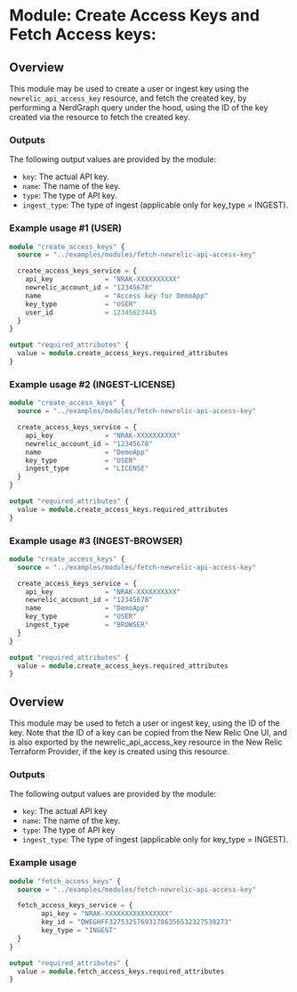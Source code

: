# Module: Create Access Keys and Fetch Access keys:

## Overview
This module may be used to create a user or ingest key using the `newrelic_api_access_key` resource, and fetch the created key, by performing a NerdGraph query under the hood, using the ID of the key created via the resource to fetch the created key.

### Outputs
The following output values are provided by the module:

* `key`: The actual API key.
* `name`: The name of the key.
* `type`: The type of API key.
* `ingest_type`: The type of ingest (applicable only for key_type = INGEST).


### Example usage #1 (USER)
```terraform
module "create_access_keys" {
  source = "../examples/modules/fetch-newrelic-api-access-key"

  create_access_keys_service = {
    api_key             = "NRAK-XXXXXXXXXX"
    newrelic_account_id = "12345678"
    name                = "Access key for DemoApp"
    key_type            = "USER"
    user_id             = 12345623445
  }
}

output "required_attributes" {
  value = module.create_access_keys.required_attributes
}
```
### Example usage #2 (INGEST-LICENSE)
```terraform
module "create_access_keys" {
  source = "../examples/modules/fetch-newrelic-api-access-key"

  create_access_keys_service = {
    api_key             = "NRAK-XXXXXXXXXX"
    newrelic_account_id = "12345678"
    name                = "DemoApp"
    key_type            = "USER"
    ingest_type         = "LICENSE"
  }
}

output "required_attributes" {
  value = module.create_access_keys.required_attributes
}
```
### Example usage #3 (INGEST-BROWSER)
```terraform
module "create_access_keys" {
  source = "../examples/modules/fetch-newrelic-api-access-key"

  create_access_keys_service = {
    api_key             = "NRAK-XXXXXXXXXX"
    newrelic_account_id = "12345678"
    name                = "DemoApp"
    key_type            = "USER"
    ingest_type         = "BROWSER"
  }
}

output "required_attributes" {
  value = module.create_access_keys.required_attributes
}
```

## Overview
This module may be used to fetch a user or ingest key, using the ID of the key. Note that the ID of a key can be copied from the New Relic One UI, and is also exported by the newrelic_api_access_key resource in the New Relic Terraform Provider, if the key is created using this resource.

### Outputs
The following output values are provided by the module:

* `key`: The actual API key
* `name`: The name of the key.
* `type`: The type of API key
* `ingest_type`: The type of ingest (applicable only for key_type = INGEST).


### Example usage
```terraform
module "fetch_access_keys" {
  source = "../examples/modules/fetch-newrelic-api-access-key"

  fetch_access_keys_service = {
        api_key = "NRAK-XXXXXXXXXXXXXXXX"
        key_id = "DWEGHFF327532576931786356532327538273"
        key_type = "INGEST"
  }
}

output "required_attributes" {
  value = module.fetch_access_keys.required_attributes
}
```
